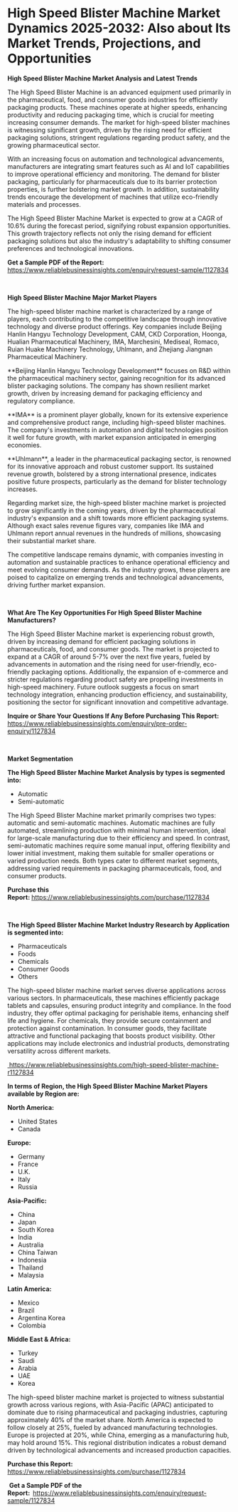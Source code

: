 <p><h1>High Speed Blister Machine Market Dynamics 2025-2032: Also about Its Market Trends, Projections, and Opportunities</h1></p><p><strong>High Speed Blister Machine Market Analysis and Latest Trends</strong></p>
<p><p>The High Speed Blister Machine is an advanced equipment used primarily in the pharmaceutical, food, and consumer goods industries for efficiently packaging products. These machines operate at higher speeds, enhancing productivity and reducing packaging time, which is crucial for meeting increasing consumer demands. The market for high-speed blister machines is witnessing significant growth, driven by the rising need for efficient packaging solutions, stringent regulations regarding product safety, and the growing pharmaceutical sector.</p><p>With an increasing focus on automation and technological advancements, manufacturers are integrating smart features such as AI and IoT capabilities to improve operational efficiency and monitoring. The demand for blister packaging, particularly for pharmaceuticals due to its barrier protection properties, is further bolstering market growth. In addition, sustainability trends encourage the development of machines that utilize eco-friendly materials and processes.</p><p>The High Speed Blister Machine Market is expected to grow at a CAGR of 10.6% during the forecast period, signifying robust expansion opportunities. This growth trajectory reflects not only the rising demand for efficient packaging solutions but also the industry's adaptability to shifting consumer preferences and technological innovations.</p></p>
<p><strong>Get a Sample PDF of the Report:&nbsp;</strong> <a href="https://www.reliablebusinessinsights.com/enquiry/request-sample/1127834?utm_campaign=3120&utm_medium=2&utm_source=Github&utm_content=ia&utm_term=17042025&utm_id=high-speed-blister-machine">https://www.reliablebusinessinsights.com/enquiry/request-sample/1127834</a></p>
<p>&nbsp;</p>
<p><strong>High Speed Blister Machine Major Market Players</strong></p>
<p><p>The high-speed blister machine market is characterized by a range of players, each contributing to the competitive landscape through innovative technology and diverse product offerings. Key companies include Beijing Hanlin Hangyu Technology Development, CAM, CKD Corporation, Hoonga, Hualian Pharmaceutical Machinery, IMA, Marchesini, Mediseal, Romaco, Ruian Huake Machinery Technology, Uhlmann, and Zhejiang Jiangnan Pharmaceutical Machinery.</p><p>**Beijing Hanlin Hangyu Technology Development** focuses on R&D within the pharmaceutical machinery sector, gaining recognition for its advanced blister packaging solutions. The company has shown resilient market growth, driven by increasing demand for packaging efficiency and regulatory compliance.</p><p>**IMA** is a prominent player globally, known for its extensive experience and comprehensive product range, including high-speed blister machines. The company's investments in automation and digital technologies position it well for future growth, with market expansion anticipated in emerging economies.</p><p>**Uhlmann**, a leader in the pharmaceutical packaging sector, is renowned for its innovative approach and robust customer support. Its sustained revenue growth, bolstered by a strong international presence, indicates positive future prospects, particularly as the demand for blister technology increases.</p><p>Regarding market size, the high-speed blister machine market is projected to grow significantly in the coming years, driven by the pharmaceutical industry's expansion and a shift towards more efficient packaging systems. Although exact sales revenue figures vary, companies like IMA and Uhlmann report annual revenues in the hundreds of millions, showcasing their substantial market share.</p><p>The competitive landscape remains dynamic, with companies investing in automation and sustainable practices to enhance operational efficiency and meet evolving consumer demands. As the industry grows, these players are poised to capitalize on emerging trends and technological advancements, driving further market expansion.</p></p>
<p>&nbsp;</p>
<p><strong>What Are The Key Opportunities For High Speed Blister Machine Manufacturers?</strong></p>
<p><p>The High Speed Blister Machine market is experiencing robust growth, driven by increasing demand for efficient packaging solutions in pharmaceuticals, food, and consumer goods. The market is projected to expand at a CAGR of around 5-7% over the next five years, fueled by advancements in automation and the rising need for user-friendly, eco-friendly packaging options. Additionally, the expansion of e-commerce and stricter regulations regarding product safety are propelling investments in high-speed machinery. Future outlook suggests a focus on smart technology integration, enhancing production efficiency, and sustainability, positioning the sector for significant innovation and competitive advantage.</p></p>
<p><strong>Inquire or Share Your Questions If Any Before Purchasing This Report:</strong> <a href="https://www.reliablebusinessinsights.com/enquiry/pre-order-enquiry/1127834?utm_campaign=3120&utm_medium=2&utm_source=Github&utm_content=ia&utm_term=17042025&utm_id=high-speed-blister-machine">https://www.reliablebusinessinsights.com/enquiry/pre-order-enquiry/1127834</a></p>
<p>&nbsp;</p>
<p><strong>Market Segmentation</strong></p>
<p><strong>The High Speed Blister Machine Market Analysis by types is segmented into:</strong></p>
<p><ul><li>Automatic</li><li>Semi-automatic</li></ul></p>
<p><p>The High Speed Blister Machine market primarily comprises two types: automatic and semi-automatic machines. Automatic machines are fully automated, streamlining production with minimal human intervention, ideal for large-scale manufacturing due to their efficiency and speed. In contrast, semi-automatic machines require some manual input, offering flexibility and lower initial investment, making them suitable for smaller operations or varied production needs. Both types cater to different market segments, addressing varied requirements in packaging pharmaceuticals, food, and consumer products.</p></p>
<p><strong>Purchase this Report:&nbsp;</strong><a href="https://www.reliablebusinessinsights.com/purchase/1127834?utm_campaign=3120&utm_medium=2&utm_source=Github&utm_content=ia&utm_term=17042025&utm_id=high-speed-blister-machine">https://www.reliablebusinessinsights.com/purchase/1127834</a></p>
<p>&nbsp;</p>
<p><strong>The High Speed Blister Machine Market Industry Research by Application is segmented into:</strong></p>
<p><ul><li>Pharmaceuticals</li><li>Foods</li><li>Chemicals</li><li>Consumer Goods</li><li>Others</li></ul></p>
<p><p>The high-speed blister machine market serves diverse applications across various sectors. In pharmaceuticals, these machines efficiently package tablets and capsules, ensuring product integrity and compliance. In the food industry, they offer optimal packaging for perishable items, enhancing shelf life and hygiene. For chemicals, they provide secure containment and protection against contamination. In consumer goods, they facilitate attractive and functional packaging that boosts product visibility. Other applications may include electronics and industrial products, demonstrating versatility across different markets.</p></p>
<p><a href="https://www.reliablebusinessinsights.com/high-speed-blister-machine-r1127834?utm_campaign=3120&utm_medium=2&utm_source=Github&utm_content=ia&utm_term=17042025&utm_id=high-speed-blister-machine">&nbsp;https://www.reliablebusinessinsights.com/high-speed-blister-machine-r1127834</a></p>
<p><strong>In terms of Region, the High Speed Blister Machine Market Players available by Region are:</strong></p>
<p>
    <p> <strong> North America: </strong>
        <ul>
            <li>United States</li>
            <li>Canada</li>
        </ul>
        </p> 
    <p> <strong> Europe: </strong>
        <ul>
            <li>Germany</li>
            <li>France</li>
            <li>U.K.</li>
            <li>Italy</li>
            <li>Russia</li>
        </ul>
        </p> 
    <p> <strong> Asia-Pacific: </strong>
        <ul>
            <li>China</li>
            <li>Japan</li>
            <li>South Korea</li>
            <li>India</li>
            <li>Australia</li>
            <li>China Taiwan</li>
            <li>Indonesia</li>
            <li>Thailand</li>
            <li>Malaysia</li>
        </ul>
        </p> 
    <p> <strong> Latin America: </strong>
        <ul>
            <li>Mexico</li>
            <li>Brazil</li>
            <li>Argentina Korea</li>
            <li>Colombia</li>
        </ul>
        </p> 
    <p> <strong> Middle East & Africa: </strong>
        <ul>
            <li>Turkey</li>
            <li>Saudi</li>
            <li>Arabia</li>
            <li>UAE</li>
            <li>Korea</li>
        </ul>
    </p>
    </p>
<p><p>The high-speed blister machine market is projected to witness substantial growth across various regions, with Asia-Pacific (APAC) anticipated to dominate due to rising pharmaceutical and packaging industries, capturing approximately 40% of the market share. North America is expected to follow closely at 25%, fueled by advanced manufacturing technologies. Europe is projected at 20%, while China, emerging as a manufacturing hub, may hold around 15%. This regional distribution indicates a robust demand driven by technological advancements and increased production capacities.</p></p>
<p><strong>Purchase this Report: </strong><a href="https://www.reliablebusinessinsights.com/purchase/1127834?utm_campaign=3120&utm_medium=2&utm_source=Github&utm_content=ia&utm_term=17042025&utm_id=high-speed-blister-machine">https://www.reliablebusinessinsights.com/purchase/1127834</a></p>
<p>&nbsp;<strong>Get a Sample PDF of the Report:&nbsp;&nbsp;</strong><a href="https://www.reliablebusinessinsights.com/enquiry/request-sample/1127834?utm_campaign=3120&utm_medium=2&utm_source=Github&utm_content=ia&utm_term=17042025&utm_id=high-speed-blister-machine">https://www.reliablebusinessinsights.com/enquiry/request-sample/1127834</a></p>
<p><strong></strong></p>
<p><p></p><p></p><p></p></p>
